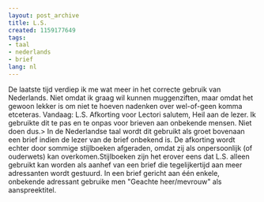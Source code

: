 ```yaml
---
layout: post_archive
title: L.S.
created: 1159177649
tags:
- taal
- nederlands
- brief
lang: nl
---
```

De laatste tijd verdiep ik me wat meer in het correcte gebruik van Nederlands. Niet omdat ik graag wil kunnen muggenziften, maar omdat het gewoon lekker is om niet te hoeven nadenken over wel-of-geen komma etceteras. Vandaag: L.S. Afkorting voor Lectori salutem, Heil aan de lezer. Ik gebruikte dit te pas en te onpas voor brieven aan onbekende mensen. Niet doen dus.> In de Nederlandse taal wordt dit gebruikt als groet bovenaan een brief indien de lezer van de brief onbekend is. De afkorting wordt echter door sommige stijlboeken afgeraden, omdat zij als onpersoonlijk (of ouderwets) kan overkomen.Stijlboeken zijn het erover eens dat L.S. alleen gebruikt kan worden als aanhef van een brief die tegelijkertijd aan meer adressanten wordt gestuurd. In een brief gericht aan één enkele, onbekende adressant gebruike men "Geachte heer/mevrouw" als aanspreektitel.
